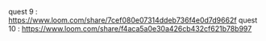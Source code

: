 quest 9 : https://www.loom.com/share/7cef080e07314ddeb736f4e0d7d9662f
quest 10 : https://www.loom.com/share/f4aca5a0e30a426cb432cf621b78b997
